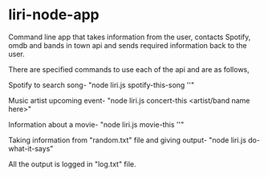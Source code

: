 # liri-node-app

Command line app that takes information from the user, contacts Spotify, omdb and bands in town api and sends required information back to the user.

There are specified commands to use each of the api and are as follows,

Spotify to search song- "node liri.js spotify-this-song '<song name here>'"

Music artist upcoming event- "node liri.js concert-this <artist/band name here>"

Information about a movie- "node liri.js movie-this '<movie name here>'"
  
Taking information from "random.txt" file and giving output- "node liri.js do-what-it-says"

All the output is logged in "log.txt" file.

